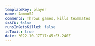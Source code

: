 ```yaml
---
templateKey: player
name: SammoSJ
comments: Throws games, kills teammates
isAFK: false
runsInGetsKilled: false
isToxic: true
date: 2022-10-17T17:45:03.240Z
---
```

